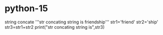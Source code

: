 # python-15
string concate
'''str concating string is friendship'''
str1='friend'
str2='ship'
str3=str1+str2
print("str concating string is",str3)
